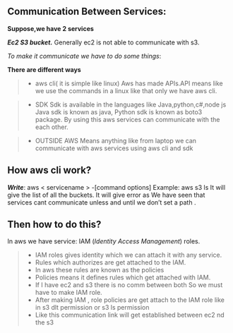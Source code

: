 ## Communication Between Services:
**Suppose,we have 2 services**

***Ec2 S3 bucket.*** Generally ec2 is not able to communicate with s3.

*To make it communicate we have to do some things*:

**There are different ways**
> + aws cli( it is simple like linux)
Aws has made APIs.API means like we use the commands in a linux like that only we have aws cli.

> + SDK
Sdk is available in the languages like Java,python,c#,node js Java sdk is known as java, Python sdk is known as boto3 package. By using this aws services can communicate with the each other.

> + OUTSIDE AWS
Means anything like from laptop we can communicate with aws services using aws cli and sdk

## How aws cli work?
***Write***: aws < servicename > -[command options] Example: aws s3 ls It will give the list of all the buckets. It will give error as We have seen that services cant communicate unless and until we don’t set a path .

## Then how to do this?
In aws we have service: IAM (*Identity Access Management*) roles.

> + IAM roles gives identity which we can attach it with any service.
> + Rules which authorizes are get attached to the IAM.
> + In aws these rules are known as the policies
> + Policies means it defines rules which get attached with IAM.
> + If I have ec2 and s3 there is no comm between both So we must have to make IAM role.
> + After making IAM , role policies are get attach to the IAM role like in s3 dlt permission or s3 ls permission
> + Like this communication link will get established between ec2 nd the s3